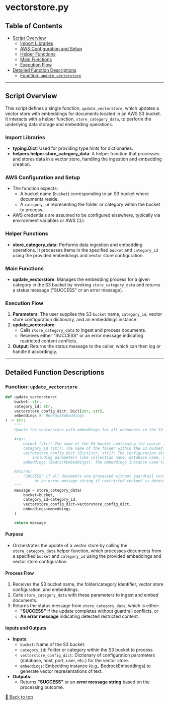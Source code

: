 # vectorstore.py

## Table of Contents <a name="table-of-contents"></a>
- [Script Overview](#script-overview)
    - [Import Libraries](#import-libraries)
    - [AWS Configuration and Setup](#aws-configuration-and-setup)
    - [Helper Functions](#helper-functions)
    - [Main Functions](#main-functions)
    - [Execution Flow](#execution-flow)
- [Detailed Function Descriptions](#detailed-function-descriptions)
    - [Function: `update_vectorstore`](#update_vectorstore)

---

## Script Overview <a name="script-overview"></a>
This script defines a single function, `update_vectorstore`, which updates a vector store with embeddings for documents located in an AWS S3 bucket. It interacts with a helper function, `store_category_data`, to perform the underlying data storage and embedding operations.

### Import Libraries <a name="import-libraries"></a>
- **typing.Dict**: Used for providing type hints for dictionaries.
- **helpers.helper.store_category_data**: A helper function that processes and stores data in a vector store, handling the ingestion and embedding creation.

### AWS Configuration and Setup <a name="aws-configuration-and-setup"></a>
- The function expects:
  - A bucket name (`bucket`) corresponding to an S3 bucket where documents reside.
  - A `category_id` representing the folder or category within the bucket to process.
- AWS credentials are assumed to be configured elsewhere, typically via environment variables or AWS CLI.

### Helper Functions <a name="helper-functions"></a>
- **store_category_data**: Performs data ingestion and embedding operations. It processes items in the specified `bucket` and `category_id` using the provided embeddings and vector store configuration.

### Main Functions <a name="main-functions"></a>
- **update_vectorstore**: Manages the embedding process for a given category in the S3 bucket by invoking `store_category_data` and returns a status message ("SUCCESS" or an error message).

### Execution Flow <a name="execution-flow"></a>
1. **Parameters**: The user supplies the S3 `bucket` name, `category_id`, vector store configuration dictionary, and an embeddings instance.
2. **update_vectorstore**: 
   - Calls `store_category_data` to ingest and process documents.
   - Receives either "SUCCESS" or an error message indicating restricted content conflicts.
3. **Output**: Returns the status message to the caller, which can then log or handle it accordingly.

---

## Detailed Function Descriptions <a name="detailed-function-descriptions"></a>

### Function: `update_vectorstore` <a name="update_vectorstore"></a>
```python
def update_vectorstore(
    bucket: str,
    category_id: str,
    vectorstore_config_dict: Dict[str, str],
    embeddings #: BedrockEmbeddings
) -> str:
    """
    Update the vectorstore with embeddings for all documents in the S3 bucket.

    Args:
        bucket (str): The name of the S3 bucket containing the course folders.
        category_id (str): The name of the folder within the S3 bucket.
        vectorstore_config_dict (Dict[str, str]): The configuration dictionary for the vectorstore,
            including parameters like collection name, database name, user, password, host, and port.
        embeddings (BedrockEmbeddings): The embeddings instance used to process the documents.

    Returns:
        "SUCCESS" if all documents are processed without guardrail conflicts, 
             or an error message string if restricted content is detected.
    """
    message = store_category_data(
        bucket=bucket,
        category_id=category_id,
        vectorstore_config_dict=vectorstore_config_dict,
        embeddings=embeddings
    )

    return message
```
#### Purpose
- Orchestrates the update of a vector store by calling the `store_category_data` helper function, which processes documents from a specified `bucket` and `category_id` using the provided embeddings and vector store configuration.

#### Process Flow
1. Receives the S3 bucket name, the folder/category identifier, vector store configuration, and embeddings.
2. Calls `store_category_data` with these parameters to ingest and embed documents.
3. Returns the status message from `store_category_data`, which is either:
   - **"SUCCESS"** if the update completes without guardrail conflicts, or
   - **An error message** indicating detected restricted content.

#### Inputs and Outputs
- **Inputs**:
  - `bucket`: Name of the S3 bucket.
  - `category_id`: Folder or category within the S3 bucket to process.
  - `vectorstore_config_dict`: Dictionary of configuration parameters (database, host, port, user, etc.) for the vector store.
  - `embeddings`: Embedding instance (e.g., BedrockEmbeddings) to generate vector representations of text.
- **Outputs**:
  - Returns **"SUCCESS"** or an **error message string** based on the processing outcome.

[🔼 Back to top](#table-of-contents)
